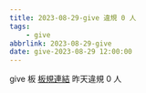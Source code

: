 ```yaml
---
title: 2023-08-29-give 違規 0 人
tags:
    - give
abbrlink: 2023-08-29-give
date: give-2023-08-29 12:00:00
---
```

give 板 [板規連結](https://www.ptt.cc/bbs/give/M.1612495900.A.C32.html)
昨天違規 0 人

